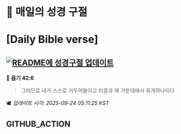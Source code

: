 # 🙏 매일의 성경 구절
# [Daily Bible verse]
## [![README에 성경구절 업데이트](https://github.com/DONGSUKA/first_test/actions/workflows/update-readme-bible.yml/badge.svg)](https://github.com/DONGSUKA/first_test/actions/workflows/update-readme-bible.yml)
<!-- START_BIBLE_VERSE -->
📖 **욥기 42:6**
> 그러므로 내가 스스로 거두어들이고 티끌과 재 가운데에서 회개하나이다

🕊️ _업데이트 시각: 2025-09-24 05:11:25 KST_
  <!-- END_BIBLE_VERSE -->
## GITHUB_ACTION
